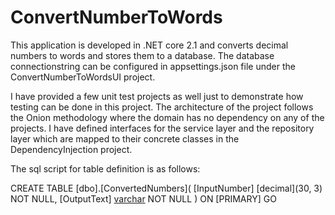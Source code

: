 # ConvertNumberToWords

This application is developed in .NET core 2.1 and converts decimal numbers to words and stores them to a database.
The database connectionstring can be configured in appsettings.json file under the ConvertNumberToWordsUI project.

I have provided a few unit test projects as well just to demonstrate how testing can be done in this project.
The architecture of the project follows the Onion methodology where the domain has no dependency on any of the projects. 
I have defined interfaces for the service layer and the repository layer which are mapped to their concrete classes in the DependencyInjection project.


The sql script for table definition is as follows:

CREATE TABLE [dbo].[ConvertedNumbers](
	[InputNumber] [decimal](30, 3) NOT NULL,
	[OutputText] [varchar](1000) NOT NULL
) ON [PRIMARY]
GO
